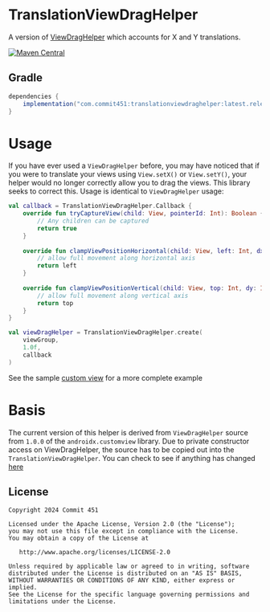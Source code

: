 # TranslationViewDragHelper
A version of [ViewDragHelper](https://developer.android.com/reference/androidx/customview/widget/ViewDragHelper) which accounts for X and Y translations.

[![Maven Central](https://maven-badges.herokuapp.com/maven-central/com.commit451/translationviewdraghelper/badge.svg)](https://maven-badges.herokuapp.com/maven-central/com.commit451/translationviewdraghelper)

## Gradle
```groovy
dependencies {
    implementation("com.commit451:translationviewdraghelper:latest.release.here")
}
```

# Usage
If you have ever used a `ViewDragHelper` before, you may have noticed that if you were to translate your views using `View.setX()` or `View.setY()`, your helper would no longer correctly allow you to drag the views. This library seeks to correct this. Usage is identical to `ViewDragHelper` usage:
```kotlin
val callback = TranslationViewDragHelper.Callback {
    override fun tryCaptureView(child: View, pointerId: Int): Boolean {
        // Any children can be captured
        return true
    }
    
    override fun clampViewPositionHorizontal(child: View, left: Int, dx: Int): Int {
        // allow full movement along horizontal axis
        return left
    }
    
    override fun clampViewPositionVertical(child: View, top: Int, dy: Int): Int {
        // allow full movement along vertical axis
        return top
    }
}

val viewDragHelper = TranslationViewDragHelper.create(
    viewGroup,
    1.0f,
    callback
)
```
See the sample [custom view](https://github.com/Commit451/TranslationViewDragHelper/blob/master/app/src/main/java/com/commit451/betterviewdraghelper/sample/AllowsForDragFrameLayout.java) for a more complete example

# Basis
The current version of this helper is derived from `ViewDragHelper` source from `1.0.0` of the `androidx.customview` library. Due to private constructor access on ViewDragHelper, the source has to be copied out into the `TranslationViewDragHelper`. You can check to see if anything has changed [here](https://android.googlesource.com/platform/frameworks/support/+log/a9ac247af2afd4115c3eb6d16c05bc92737d6305/customview/src/main/java/androidx/customview/widget/ViewDragHelper.java)

License
--------

    Copyright 2024 Commit 451

    Licensed under the Apache License, Version 2.0 (the "License");
    you may not use this file except in compliance with the License.
    You may obtain a copy of the License at

       http://www.apache.org/licenses/LICENSE-2.0

    Unless required by applicable law or agreed to in writing, software
    distributed under the License is distributed on an "AS IS" BASIS,
    WITHOUT WARRANTIES OR CONDITIONS OF ANY KIND, either express or implied.
    See the License for the specific language governing permissions and
    limitations under the License.

